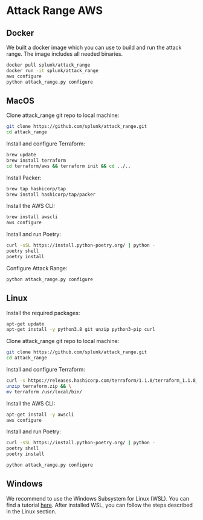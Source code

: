# Attack Range AWS

## Docker
We built a docker image which you can use to build and run the attack range. The image includes all needed binaries. 
````bash
docker pull splunk/attack_range
docker run -it splunk/attack_range
aws configure
python attack_range.py configure
````

## MacOS
Clone attack_range git repo to local machine:
````bash
git clone https://github.com/splunk/attack_range.git
cd attack_range
````

Install and configure Terraform:
````bash
brew update
brew install terraform
cd terraform/aws && terraform init && cd ../..
````

Install Packer:
````bash
brew tap hashicorp/tap
brew install hashicorp/tap/packer
````

Install the AWS CLI:
````bash
brew install awscli
aws configure
````

Install and run Poetry:
````bash
curl -sSL https://install.python-poetry.org/ | python -
poetry shell
poetry install
````

Configure Attack Range:
````bash
python attack_range.py configure
````

## Linux
Install the required packages:
````bash
apt-get update
apt-get install -y python3.8 git unzip python3-pip curl
````

Clone attack_range git repo to local machine:
````bash
git clone https://github.com/splunk/attack_range.git
cd attack_range
````

Install and configure Terraform:
````bash
curl -s https://releases.hashicorp.com/terraform/1.1.8/terraform_1.1.8_linux_amd64.zip -o terraform.zip && \
unzip terraform.zip && \
mv terraform /usr/local/bin/
````

Install the AWS CLI:
````bash
apt-get install -y awscli
aws configure
````

Install and run Poetry:
````bash
curl -sSL https://install.python-poetry.org/ | python -
poetry shell
poetry install
````

````bash
python attack_range.py configure
````

## Windows
We recommend to use the Windows Subsystem for Linux (WSL). You can find a tutorial [here](https://docs.microsoft.com/en-us/windows/wsl/install). After installed WSL, you can follow the steps described in the Linux section.
